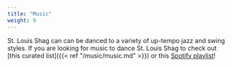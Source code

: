 ```yaml
---
title: "Music"
weight: 9
---
```


St. Louis Shag can can be danced to a variety of up-tempo jazz and swing styles. If you are looking for music to dance St. Louis Shag to check out [this curated list]({{< ref "/music/music.md" >}}) or this [Spotify playlist](https://open.spotify.com/playlist/74kO6PuIUpfobW3TyGVnmv?si=64oQgRkPSeuMSt4j9fkj1w)!

